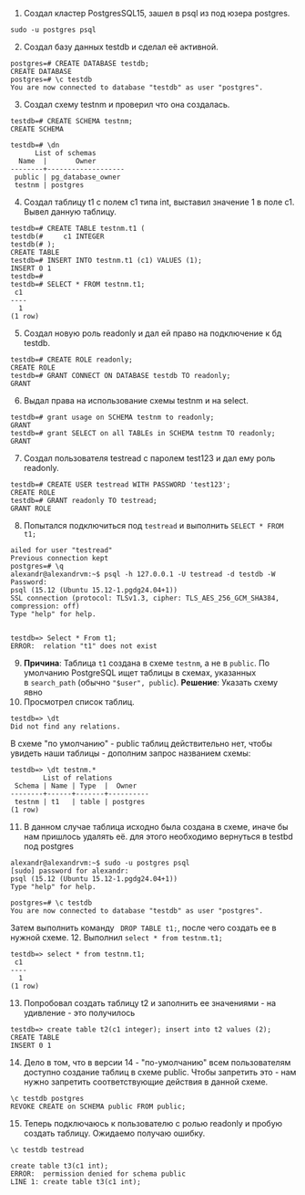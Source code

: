 1. Cоздал кластер PostgresSQL15, зашел в psql из под юзера postgres.
```
sudo -u postgres psql
```
2. Создал базу данных testdb и сделал её активной.
```
postgres=# CREATE DATABASE testdb;
CREATE DATABASE
postgres=# \c testdb
You are now connected to database "testdb" as user "postgres".
```
3. Создал схему testnm и проверил что она создалась.
```
testdb=# CREATE SCHEMA testnm;
CREATE SCHEMA

testdb=# \dn
      List of schemas
  Name  |       Owner
--------+-------------------
 public | pg_database_owner
 testnm | postgres
```
4. Создал таблицу t1 с полем с1 типа int, выставил значение 1 в поле c1.
Вывел данную таблицу.
```
testdb=# CREATE TABLE testnm.t1 (
testdb(#     c1 INTEGER
testdb(# );
CREATE TABLE
testdb=# INSERT INTO testnm.t1 (c1) VALUES (1);
INSERT 0 1
testdb=#
testdb=# SELECT * FROM testnm.t1;
 c1
----
  1
(1 row)
```
5. Создал новую роль readonly и дал ей право на подключение к бд testdb.
```
testdb=# CREATE ROLE readonly;
CREATE ROLE
testdb=# GRANT CONNECT ON DATABASE testdb TO readonly;
GRANT
```
6. Выдал права на использование схемы testnm и на select. 
```
testdb=# grant usage on SCHEMA testnm to readonly;
GRANT
testdb=# grant SELECT on all TABLEs in SCHEMA testnm TO readonly;
GRANT
```
7. Создал пользователя testread с паролем test123 и дал ему роль readonly.
```
testdb=# CREATE USER testread WITH PASSWORD 'test123';
CREATE ROLE
testdb=# GRANT readonly TO testread;
GRANT ROLE
```
8. Попытался подключиться под `testread` и выполнить `SELECT * FROM t1;`
```
ailed for user "testread"
Previous connection kept
postgres=# \q
alexandr@alexandrvm:~$ psql -h 127.0.0.1 -U testread -d testdb -W
Password:
psql (15.12 (Ubuntu 15.12-1.pgdg24.04+1))
SSL connection (protocol: TLSv1.3, cipher: TLS_AES_256_GCM_SHA384, compression: off)
Type "help" for help.


testdb=> Select * From t1;
ERROR:  relation "t1" does not exist
```
9. **Причина**: Таблица `t1` создана в схеме `testnm`, а не в `public`. По умолчанию PostgreSQL ищет таблицы в схемах, указанных в `search_path` (обычно `"$user", public`).
**Решение**: Указать схему явно
10. Просмотрел список таблиц. 
```
testdb=> \dt
Did not find any relations.
```
В схеме "по умолчанию" - public таблиц действительно нет, чтобы увидеть наши таблицы - дополним запрос названием схемы:
```
testdb=> \dt testnm.*
        List of relations
 Schema | Name | Type  |  Owner
--------+------+-------+----------
 testnm | t1   | table | postgres
(1 row)
```
11. В данном случае таблица исходно была создана в схеме, иначе бы нам пришлось удалять её. для этого необходимо вернуться  в testbd под postgres
```
alexandr@alexandrvm:~$ sudo -u postgres psql
[sudo] password for alexandr:
psql (15.12 (Ubuntu 15.12-1.pgdg24.04+1))
Type "help" for help.

postgres=# \c testdb
You are now connected to database "testdb" as user "postgres".
```
Затем выполнить команду ` DROP TABLE t1;`, после чего создать ее в нужной схеме.
12. Выполнил `select * from testnm.t1;`
```
testdb=> select * from testnm.t1;
 c1
----
  1
(1 row)
```
13. Попробовал создать таблицу t2 и заполнить ее значениями - на удивление - это получилось
```
testdb=> create table t2(c1 integer); insert into t2 values (2);
CREATE TABLE
INSERT 0 1
```
14. Дело в том, что в версии 14 - "по-умолчанию" всем пользователям доступно создание таблиц в схеме public. Чтобы запретить это - нам нужно запретить соответствующие действия в данной схеме.
```
\c testdb postgres
REVOKE CREATE on SCHEMA public FROM public;
```
15. Теперь подключаюсь к пользователю с ролью readonly и пробую создать таблицу. Ожидаемо получаю ошибку.
```
\c testdb testread

create table t3(c1 int);
ERROR:  permission denied for schema public
LINE 1: create table t3(c1 int);
```